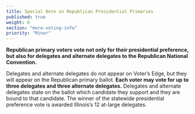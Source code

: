 ```yaml
---
title: Special Note on Republican Presidential Primaries
published: true
weight: 6
section: "more-voting-info"
priority: "Minor"
---
```

**Republican primary voters vote not only for their presidential preference, but also for delegates and alternate delegates to the Republican National Convention.**  

Delegates and alternate delegates do not appear on Voter’s Edge, but they will appear on the Republican primary ballot. **Each voter may vote for up to three delegates and three alternate delegates.** Delegates and alternate delegates state on the ballot which candidate they support and they are bound to that candidate. The winner of the statewide presidential preference vote is awarded Illinois’s 12 at-large delegates.  
